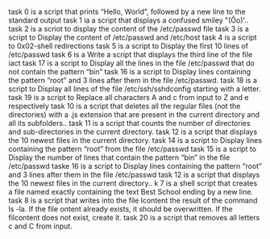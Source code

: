 task 0 is  a script that prints “Hello, World”, followed by a new line to the standard output
task 1 ia a script that displays a confused smiley "(Ôo)'..
task 2 is a scriot to display the content of the /etc/passwd file
task 3 is a script to Display the content of /etc/passwd and /etc/host
task 4 is a script to 0x02-shell redirections
task 5 is a script to Display the first 10 lines of /etc/passwd
task 6 is a Write a script that displays the third line of the file iact
task 17 is a script to Display all the lines in the file /etc/passwd that do not contain the pattern “bin”
task 16 is a script to Display lines containing the pattern “root” and 3 lines after them in the file /etc/passwd.
task 18 is a script to Display all lines of the file /etc/ssh/sshdconfig starting with a letter.
task 19 is a script to Replace all characters A and c from input to Z and e respectively
task 10 is  a script that deletes all the regular files (not the directories) with a .js extension that are present in the current directory and all its subfolders..
task 11 is a script that counts the number of directories and sub-directories in the current directory.
task 12 is a script that displays the 10 newest files in the current directory.
task 14 is a script to Display lines containing the pattern “root” from the file /etc/passwd
task 15 is a script to Display the number of lines that contain the pattern “bin” in the file /etc/passwd
taske 16 is a script to Display lines containing the pattern “root” and 3 lines after them in the file /etc/passwd
task 12 is a script that displays the 10 newest files in the current directory..
k 7 is a shell script that creates a file named exactly  containing the text Best School ending by a new line.
task 8 is  a script that writes into the file lcontent the result of the command ls -la. If the file ontent already exists, it should be overwritten. If the filcontent does not exist, create it.
task 20 is a script that removes all letters c and C from input.

